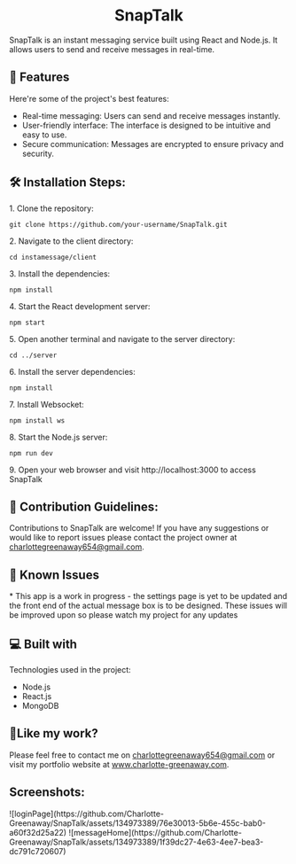 <h1 align="center" id="title">SnapTalk</h1>

<p id="description">SnapTalk is an instant messaging service built using React and Node.js. It allows users to send and receive messages in real-time.</p>

  
  
<h2>🧐 Features</h2>

Here're some of the project's best features:

*   Real-time messaging: Users can send and receive messages instantly.
*   User-friendly interface: The interface is designed to be intuitive and easy to use.
*   Secure communication: Messages are encrypted to ensure privacy and security.

<h2>🛠️ Installation Steps:</h2>

<p>1. Clone the repository:</p>

```
git clone https://github.com/your-username/SnapTalk.git
```

<p>2. Navigate to the client directory:</p>

```
cd instamessage/client
```

<p>3. Install the dependencies:</p>

```
npm install
```

<p>4. Start the React development server:</p>

```
npm start
```

<p>5. Open another terminal and navigate to the server directory:</p>

```
cd ../server
```

<p>6. Install the server dependencies:</p>

```
npm install
```

<p>7. Install Websocket:</p>

```
npm install ws    
```

<p>8. Start the Node.js server:</p>

```
npm run dev
```

<p>9. Open your web browser and visit http://localhost:3000 to access SnapTalk</p>

<h2>🍰 Contribution Guidelines:</h2>

Contributions to SnapTalk are welcome! If you have any suggestions or would like to report issues please contact the project owner at charlottegreenaway654@gmail.com.

<h2>&#128295; Known Issues</h2>
  * This app is a work in progress - the settings page is yet to be updated and the front end of the actual message box is to be designed.
These issues will be improved upon so please watch my project for any updates
  
<h2>💻 Built with</h2>

Technologies used in the project:

*   Node.js
*   React.js
*   MongoDB

<h2>💖Like my work?</h2>

Please feel free to contact me on charlottegreenaway654@gmail.com or visit my portfolio website at www.charlotte-greenaway.com.
 <h2>Screenshots:</h2> 
![loginPage](https://github.com/Charlotte-Greenaway/SnapTalk/assets/134973389/76e30013-5b6e-455c-bab0-a60f32d25a22)
![messageHome](https://github.com/Charlotte-Greenaway/SnapTalk/assets/134973389/1f39dc27-4e63-4ee7-bea3-dc791c720607)

